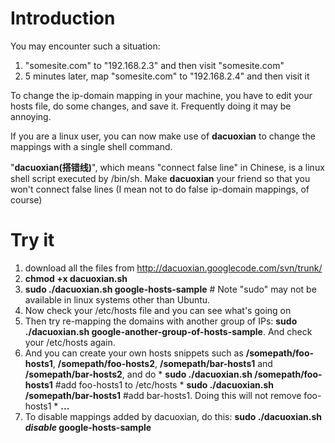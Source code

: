 # Introduction #
You may encounter such a situation:
  1. "somesite.com" to "192.168.2.3" and then visit "somesite.com"
  1. 5 minutes later, map "somesite.com" to "192.168.2.4" and then visit it

To change the ip-domain mapping in your machine, you have to edit your hosts file, do some changes, and save it. Frequently doing it may be annoying.

If you are a linux user, you can now make use of **dacuoxian** to change the mappings with a single shell command.

"**dacuoxian(搭错线)**", which means "connect false line" in Chinese, is a linux shell script executed by /bin/sh.  Make **dacuoxian** your friend so that you won't connect false lines (I mean not to do false ip-domain mappings, of course)


# Try it #

  1. download all the files from http://dacuoxian.googlecode.com/svn/trunk/
  1. **chmod +x dacuoxian.sh**
  1. **sudo ./dacuoxian.sh google-hosts-sample**   # Note "sudo" may not be available in  linux systems other than Ubuntu.
  1. Now check your /etc/hosts file and you can see what's going on
  1. Then try re-mapping the domains with another group of IPs: **sudo ./dacuoxian.sh google-another-group-of-hosts-sample**. And check your /etc/hosts again.
  1. And you can create your own hosts snippets such as **/somepath/foo-hosts1**, **/somepath/foo-hosts2**, **/somepath/bar-hosts1** and **/somepath/bar-hosts2**, and do
    * **sudo ./dacuoxian.sh /somepath/foo-hosts1**  #add foo-hosts1 to /etc/hosts
    * **sudo ./dacuoxian.sh /somepath/bar-hosts1**  #add bar-hosts1. Doing this will not remove foo-hosts1
    * **...**
  1. To disable mappings added by dacuoxian, do this:  **sudo ./dacuoxian.sh _disable_ google-hosts-sample**